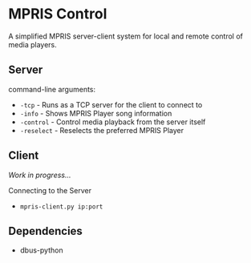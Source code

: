 # MPRIS Control

A simplified MPRIS server-client system for local and remote control of media players.

## Server

command-line arguments:

- `-tcp` - Runs as a TCP server for the client to connect to
- `-info` - Shows MPRIS Player song information
- `-control` - Control media playback from the server itself
- `-reselect` - Reselects the preferred MPRIS Player

## Client
_Work in progress..._

Connecting to the Server
- `mpris-client.py ip:port`

## Dependencies
- dbus-python

